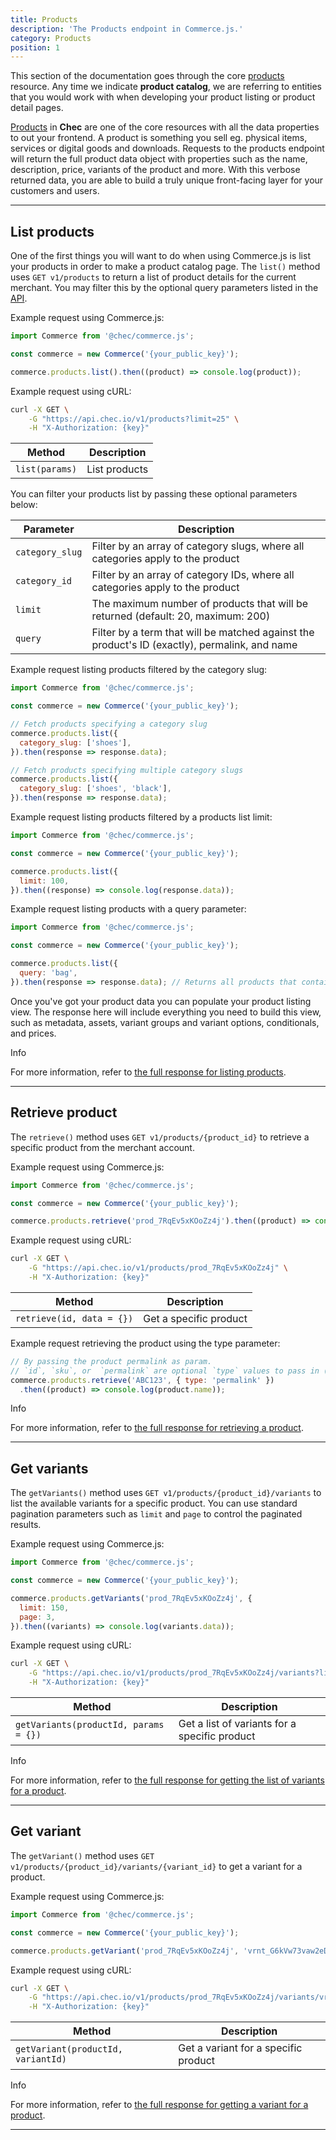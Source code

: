 ```yaml
---
title: Products
description: 'The Products endpoint in Commerce.js.'
category: Products
position: 1
---
```


This section of the documentation goes through the core [products](#list-products) resource. Any time we indicate
**product catalog**, we are referring to entities that you would work with when developing your product listing or
product detail pages.

[Products](/docs/api/?shell#products) in **Chec** are one of the core resources with all the data properties to out your
frontend. A product is something you sell eg. physical items, services or digital goods and downloads. Requests to the
products endpoint will return the full product data object with properties such as the name, description, price,
variants of the product and more. With this verbose returned data, you are able to build a truly unique front-facing
layer for your customers and users.

---

## List products

One of the first things you will want to do when using Commerce.js is list your products in order to make a product
catalog page. The `list()` method uses `GET v1/products` to return a list of product details for the current merchant.
You may filter this by the optional query parameters listed in the [API](/docs/api/?shell#list-all-products).

Example request using Commerce.js:

```js
import Commerce from '@chec/commerce.js';

const commerce = new Commerce('{your_public_key}');

commerce.products.list().then((product) => console.log(product));
```

Example request using cURL:

```bash
curl -X GET \
    -G "https://api.chec.io/v1/products?limit=25" \
    -H "X-Authorization: {key}"
```

| Method | Description |
| -------------------- | ----------- |
| `list(params)`       | List products |

You can filter your products list by passing these optional parameters below:

| Parameter | Description |
| -------------------- | ----------- |
| `category_slug` | Filter by an array of category slugs, where all categories apply to the product |
| `category_id` | Filter by an array of category IDs, where all categories apply to the product |
| `limit` | The maximum number of products that will be returned (default: 20, maximum: 200) |
| `query` | Filter by a term that will be matched against the product's ID (exactly), permalink, and name |


Example request listing products filtered by the category slug:

```js
import Commerce from '@chec/commerce.js';

const commerce = new Commerce('{your_public_key}');

// Fetch products specifying a category slug
commerce.products.list({
  category_slug: ['shoes'],
}).then(response => response.data);

// Fetch products specifying multiple category slugs
commerce.products.list({
  category_slug: ['shoes', 'black'],
}).then(response => response.data);
```

Example request listing products filtered by a products list limit:

```js
import Commerce from '@chec/commerce.js';

const commerce = new Commerce('{your_public_key}');

commerce.products.list({
  limit: 100,
}).then((response) => console.log(response.data));
```

Example request listing products with a query parameter:

```js
import Commerce from '@chec/commerce.js';

const commerce = new Commerce('{your_public_key}');

commerce.products.list({
  query: 'bag',
}).then(response => response.data); // Returns all products that contains the string in either the product name or permalink
```

Once you've got your product data you can populate your product listing view. The response here will include everything
you need to build this view, such as metadata, assets, variant groups and variant options, conditionals, and prices.

<div class="highlight highlight--info">
    <span>Info</span>
    <p>For more information, refer to <a href="/docs/api/?shell#products">the full response for listing products</a>.</p>
</div>

---

## Retrieve product

The `retrieve()` method uses `GET v1/products/{product_id}` to retrieve a specific product from the merchant account.

Example request using Commerce.js:

```js
import Commerce from '@chec/commerce.js';

const commerce = new Commerce('{your_public_key}');

commerce.products.retrieve('prod_7RqEv5xKOoZz4j').then((product) => console.log(product.name));
```

Example request using cURL:

```bash
curl -X GET \
    -G "https://api.chec.io/v1/products/prod_7RqEv5xKOoZz4j" \
    -H "X-Authorization: {key}"
```

| Method | Description |
| -------------------- | ----------- |
| `retrieve(id, data = {})`  | Get a specific product |

Example request retrieving the product using the type parameter:

```js
// By passing the product permalink as param.
// `id`, `sku`, or  `permalink` are optional `type` values to pass in (default is `id`).
commerce.products.retrieve('ABC123', { type: 'permalink' })
  .then((product) => console.log(product.name));
```

<div class="highlight highlight--info">
    <span>Info</span>
    <p>For more information, refer to <a href="/docs/api/#get-product">the full response for retrieving a product</a>.</p>
</div>

---

## Get variants

The `getVariants()` method uses `GET v1/products/{product_id}/variants` to list the available variants for a specific
product. You can use standard pagination parameters such as `limit` and `page` to control the paginated results.

Example request using Commerce.js:

```js
import Commerce from '@chec/commerce.js';

const commerce = new Commerce('{your_public_key}');

commerce.products.getVariants('prod_7RqEv5xKOoZz4j', {
  limit: 150,
  page: 3,
}).then((variants) => console.log(variants.data));
```

Example request using cURL:

```bash
curl -X GET \
    -G "https://api.chec.io/v1/products/prod_7RqEv5xKOoZz4j/variants?limit=150&page=3" \
    -H "X-Authorization: {key}"
```

| Method | Description |
| -------------------- | ----------- |
| `getVariants(productId, params = {})`  | Get a list of variants for a specific product |

<div class="highlight highlight--info">
    <span>Info</span>
    <p>For more information, refer to <a href="/docs/api/#list-variants">the full response for getting the list of variants for a product</a>.</p>
</div>


---

## Get variant

The `getVariant()` method uses `GET v1/products/{product_id}/variants/{variant_id}` to get a variant for a product.

Example request using Commerce.js:

```js
import Commerce from '@chec/commerce.js';

const commerce = new Commerce('{your_public_key}');

commerce.products.getVariant('prod_7RqEv5xKOoZz4j', 'vrnt_G6kVw73vaw2eDx').then((variant) => console.log(variant));
```

Example request using cURL:

```bash
curl -X GET \
    -G "https://api.chec.io/v1/products/prod_7RqEv5xKOoZz4j/variants/vrnt_G6kVw73vaw2eDx" \
    -H "X-Authorization: {key}"
```

| Method | Description |
| -------------------- | ----------- |
| `getVariant(productId, variantId)`  | Get a variant for a specific product |

<div class="highlight highlight--info">
    <span>Info</span>
    <p>For more information, refer to <a href="/docs/api/#get-variant">the full response for getting a variant for a product</a>.</p>
</div>

---
